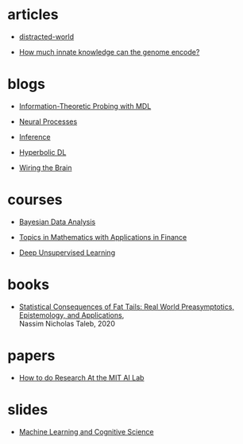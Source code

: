 # articles

* [distracted-world](https://hbr.org/2017/10/in-a-distracted-world-solitude-is-a-competitive-advantage?utm_medium=social&utm_source=linkedin&utm_campaign=hbr)

* [How much innate knowledge can the genome encode?](http://www.wiringthebrain.com/2020/01/how-much-innate-knowledge-can-genome.html)

# blogs

* [Information-Theoretic Probing with MDL](https://lena-voita.github.io/posts/mdl_probes.html)

* [Neural Processes](https://kasparmartens.rbind.io/post/np/)

* [Inference](https://www.inference.vc/)

* [Hyperbolic DL](http://hyperbolicdeeplearning.com/)

* [Wiring the Brain](http://www.wiringthebrain.com/)

# courses

* [Bayesian Data Analysis](https://github.com/avehtari/BDA_course_Aalto)

* [Topics in Mathematics with Applications in Finance](https://ocw.mit.edu/courses/mathematics/18-s096-topics-in-mathematics-with-applications-in-finance-fall-2013/)

* [Deep Unsupervised Learning](https://sites.google.com/view/berkeley-cs294-158-sp20/home)

# books

* [Statistical Consequences of Fat Tails: Real World Preasymptotics, Epistemology, and Applications](https://arxiv.org/abs/2001.10488),  
Nassim Nicholas Taleb, 2020

# papers

* [How to do Research At the MIT AI Lab](https://dspace.mit.edu/bitstream/handle/1721.1/41487/AI_WP_316.pdf?sequence=4&isAllowed=y)

# slides

* [Machine Learning and Cognitive
Science](http://mlg.eng.cam.ac.uk/mlss09/mlss_slides/mlss09-tenenbaum-lecture1.pdf)

